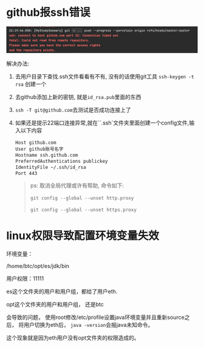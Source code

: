 # github报ssh错误

![image-20220302223010086](error/image-20220302223010086.png)

解决办法:

1. 去用户目录下查找.ssh文件看看有不有, 没有的话使用git工具 `ssh-keygen -t rsa` 创建一个

2. 去github添加上新的密钥, 就是`id_rsa.pub`里面的东西

3. `ssh -T git@github.com`去测试是否成功连接上了

4. 如果还是提示22端口连接异常,就在``.ssh`文件夹里面创建一个config文件,输入以下内容

   ```text
   Host github.com
   User github账号名字
   Hostname ssh.github.com
   PreferredAuthentications publickey
   IdentityFile ~/.ssh/id_rsa
   Port 443
   ```
   > ps: 取消全局代理或许有帮助, 命令如下:
   >
   > `git config --global --unset http.proxy`
   >
   > `git config --global --unset https.proxy`



# linux权限导致配置环境变量失效

环境变量：

/home/btc/opt/es/jdk/bin

用户权限：11111

es这个文件夹的用户和用户组，都给了用户eth.

opt这个文件夹的用户和用户组， 还是btc

会导致的问题， 使用root修改/etc/profile设置java环境变量并且重新source之后， 将用户切换为eth后， `java -version`会报java未知命令。

这个现象就是因为eth用户没有opt文件夹的权限造成的。